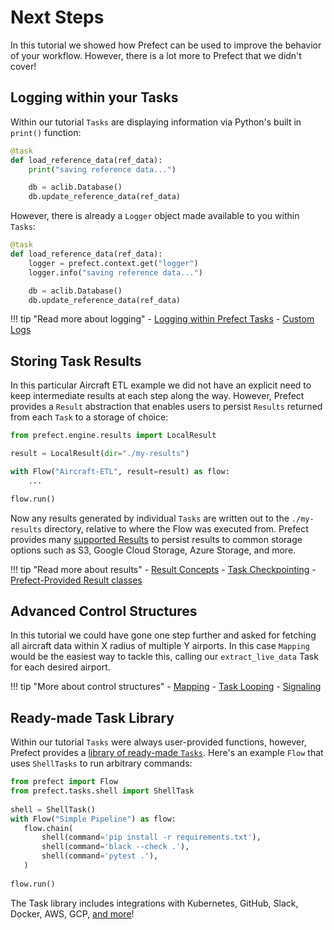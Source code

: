 # Next Steps

In this tutorial we showed how Prefect can be used to improve the behavior of your workflow. However, there is a lot more to Prefect that we didn't cover!

## Logging within your Tasks

Within our tutorial `Tasks` are displaying information via Python's built in `print()` function:

```python
@task
def load_reference_data(ref_data):
    print("saving reference data...")

    db = aclib.Database()
    db.update_reference_data(ref_data)
```

However, there is already a `Logger` object made available to you within `Tasks`:

```python
@task
def load_reference_data(ref_data):
    logger = prefect.context.get("logger")
    logger.info("saving reference data...")

    db = aclib.Database()
    db.update_reference_data(ref_data)
```

!!! tip "Read more about logging"
    - [Logging within Prefect Tasks](/core/concepts/logging/#logging)
    - [Custom Logs](/core/advanced_tutorials/custom-logs/)


## Storing Task Results

In this particular Aircraft ETL example we did not have an explicit need to keep intermediate results at each step along the way. However, Prefect provides a `Result` abstraction that enables users to persist `Results` returned from each `Task` to a storage of choice:

```python
from prefect.engine.results import LocalResult

result = LocalResult(dir="./my-results")

with Flow("Aircraft-ETL", result=result) as flow:
    ...

flow.run()
```

Now any results generated by individual `Tasks` are written out to the `./my-results` directory, relative to where the Flow was executed from. Prefect provides many [supported Results](/api/latest/engine/results/) to persist results to common storage options such as S3, Google Cloud Storage, Azure Storage, and more. 

!!! tip "Read more about results"
    - [Result Concepts](/core/concepts/results/)
    - [Task Checkpointing](/core/concepts/persistence/#checkpointing)
    - [Prefect-Provided Result classes](/api/latest/engine/results/)


## Advanced Control Structures

In this tutorial we could have gone one step further and asked for fetching all aircraft data within X radius of multiple Y airports. In this case `Mapping` would be the easiest way to tackle this, calling our `extract_live_data` Task for each desired airport. 

!!! tip "More about control structures"
    - [Mapping](/core/concepts/mapping/#mapping)
    - [Task Looping](/core/advanced_tutorials/task-looping/)
    - [Signaling](/core/concepts/execution/#state-signals)


## Ready-made Task Library

Within our tutorial `Tasks` were always user-provided functions, however, Prefect provides a [library of ready-made `Tasks`](/core/task_library/overview/). Here's an example `Flow` that uses `ShellTasks` to run arbitrary commands:

```python
from prefect import Flow
from prefect.tasks.shell import ShellTask
 
shell = ShellTask()
with Flow("Simple Pipeline") as flow:
   flow.chain(
       shell(command='pip install -r requirements.txt'),
       shell(command='black --check .'),
       shell(command='pytest .'),
   )
 
flow.run()
```

The Task library includes integrations with Kubernetes, GitHub, Slack, Docker, AWS, GCP, [and more](/core/task_library/overview/)!
